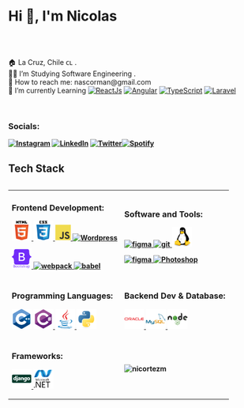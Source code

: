 <h1 align="left">Hi 👋, I'm Nicolas</h1>
<br><br>



<p align="left"> 
🏠 La Cruz, Chile ᴄʟ . <br/>
👨‍💻 I’m Studying Software Engineering .<br/>
🚀 How to reach me: nascorman@gmail.com <br/>
🔭 I’m currently Learning <a href="https://reactjs.org/"><img alt="ReactJs" title="ReactJs" height="20" width="20" src="https://raw.githubusercontent.com/hussainweb/hussainweb/main/icons/react.png"></a> <a href="https://angular.io/"><img alt="Angular" title="Angular" height="20" width="20" src="https://raw.githubusercontent.com/hussainweb/hussainweb/main/icons/angular.png"></a> <a href="https://www.typescriptlang.org/"><img alt="TypeScript" title="TypeScript" height="20" width="20" src="https://raw.githubusercontent.com/hussainweb/hussainweb/main/icons/typescript.png"></a> <a href="https://laravel.com/"><img alt="Laravel" title="Laravel" height="20" width="20" src="https://raw.githubusercontent.com/hussainweb/hussainweb/main/icons/laravel.png"></a><br/>
</p><br>



<b><h3 align="lelft"> Socials:</h3><b/>
<p align="left">
<a href="https://instagram.com/sjerkz"><img alt="Instagram" title="Instagram" height="35" width="35" src="https://raw.githubusercontent.com/hussainweb/hussainweb/main/icons/instagram.png"></a>
<a href="https://linkedin.com/in/cortezmanzano"><img alt="LinkedIn" title="LinkedIn" height="35" width="35" src="https://raw.githubusercontent.com/peterthehan/peterthehan/master/assets/linkedin.svg"></a>
<a href="https://twitter.com/bixtsicor"><img alt="Twitter" title="Twitter" height="35" width="35" src="https://raw.githubusercontent.com/peterthehan/peterthehan/master/assets/twitter.svg"></a><a href="https://open.spotify.com/user/bixtsicor"><img alt="Spotify" title="Spotify" height="35" width="35" src="https://raw.githubusercontent.com/peterthehan/peterthehan/master/assets/spotify.svg"></a>
</p>



## Tech Stack

<table align="left">
<tbody>
<tr>
<td>

<b><h3 align="left">Frontend Development:</h3><b/>
<p align="left"> <a href="https://www.w3.org/html/" target="_blank"> <img src="https://raw.githubusercontent.com/devicons/devicon/master/icons/html5/html5-original-wordmark.svg" alt="html5" width="40" height="40"/> </a> <a href="https://www.w3schools.com/css/" target="_blank"> <img src="https://raw.githubusercontent.com/devicons/devicon/master/icons/css3/css3-original-wordmark.svg" alt="css3" width="40" height="40"/> </a> <a href="https://developer.mozilla.org/en-US/docs/Web/JavaScript" target="_blank"> <img src="https://raw.githubusercontent.com/devicons/devicon/master/icons/javascript/javascript-original.svg" alt="javascript" width="32" height="32"/> </a> <a href="https://Wordpress.com/"><img alt="Wordpress" title="Wordpress" height="35" width="35" src="https://raw.githubusercontent.com/hussainweb/hussainweb/main/icons/wordpress.png"></a>  

<a href="https://getbootstrap.com" target="_blank"> <img src="https://raw.githubusercontent.com/devicons/devicon/master/icons/bootstrap/bootstrap-plain-wordmark.svg" alt="bootstrap" width="40" height="40"/> </a><a href="https://webpack.js.org" target="_blank"> <img src="https://raw.githubusercontent.com/webpack/media/master/logo/icon-square-small.png" alt="webpack" width="40" height="40"/> </a><a href="https://babeljs.io/" target="_blank"> <img src="https://www.vectorlogo.zone/logos/babeljs/babeljs-icon.svg" alt="babel" width="40" height="40"/> </a>

</td>
<td>

<b><h3 align="left">Software and Tools:</h3>
<p align="left">
<a href="https://www.figma.com/" target="_blank"> <img src="https://www.vectorlogo.zone/logos/figma/figma-icon.svg" alt="figma" width="40" height="40"/> </a><a href="https://git-scm.com/" target="_blank"> <img src="https://www.vectorlogo.zone/logos/git-scm/git-scm-icon.svg" alt="git" width="40" height="40"/> </a><a href="https://www.linux.org/" target="_blank"> <img src="https://raw.githubusercontent.com/devicons/devicon/master/icons/linux/linux-original.svg" alt="linux" width="40" height="40"/> </a> 

<a href="https://www.figma.com/" target="_blank"> <img src="https://raw.githubusercontent.com/hussainweb/hussainweb/main/icons/vscode.png" alt="figma" width="40" height="40"/> </a><a href="https://www.adobe.com/" target="_blank"> <img src="https://upload.wikimedia.org/wikipedia/commons/thumb/a/af/Adobe_Photoshop_CC_icon.svg/512px-Adobe_Photoshop_CC_icon.svg.png" alt="Photoshop" width="40" height="40"/> </a>



</p>

</p>


</td>


</tr>
<tr>
<td>

<b><h3 align="left">Programming Languages:</h3><b/>
<p align="left"> <a href="https://www.w3schools.com/cpp/" target="_blank"> <img src="https://raw.githubusercontent.com/devicons/devicon/master/icons/cplusplus/cplusplus-original.svg" alt="cplusplus" width="40" height="40"/></a>  <a href="https://www.w3schools.com/cs/" target="_blank"> <img src="https://raw.githubusercontent.com/devicons/devicon/master/icons/csharp/csharp-original.svg" alt="csharp" width="40" height="40"/> </a><a href="https://www.java.com" target="_blank"> <img src="https://raw.githubusercontent.com/devicons/devicon/master/icons/java/java-original.svg" alt="java" width="40" height="40"/> </a><a href="https://www.python.org" target="_blank"> <img src="https://raw.githubusercontent.com/devicons/devicon/master/icons/python/python-original.svg" alt="python" width="40" height="40"/> </a></p>
</td>
<td>

<b><h3 align="left">Backend Dev & Database:</h3><b/>
<p align="left"> <a href="https://www.oracle.com/" target="_blank"> <img src="https://raw.githubusercontent.com/devicons/devicon/master/icons/oracle/oracle-original.svg" alt="oracle" width="40" height="40"/> </a> <a href="https://www.mysql.com/" target="_blank"> <img src="https://raw.githubusercontent.com/devicons/devicon/master/icons/mysql/mysql-original-wordmark.svg" alt="mysql" width="40" height="40"/> </a><a href="https://nodejs.org" target="_blank"> <img src="https://raw.githubusercontent.com/devicons/devicon/master/icons/nodejs/nodejs-original-wordmark.svg" alt="nodejs" width="40" height="40"/> </a> 

</p>

</td>
</tr>
<tr>
<td>

<b><h3 align="left">Frameworks:</h3>
<p align="left"> <a href="https://www.djangoproject.com/" target="_blank"> <img src="https://raw.githubusercontent.com/devicons/devicon/master/icons/django/django-original.svg" alt="django" width="40" height="40"/> </a><a href="https://dotnet.microsoft.com/" target="_blank"> <img src="https://raw.githubusercontent.com/devicons/devicon/master/icons/dot-net/dot-net-original-wordmark.svg" alt="dotnet" width="40" height="40"/> </a></td>
<td>
<img  src="https://github-readme-stats.vercel.app/api/top-langs?username=nicortezm&show_icons=true&locale=en&layout=compact" alt="nicortezm" />
</td>
</tr>
</tbody>

</table>        
